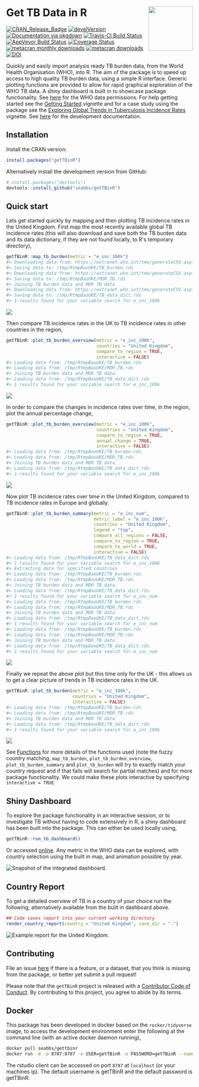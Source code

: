 
Get TB Data in R <img src="man/figure/logo.png" align="right" alt="" width="120" />
===================================================================================

[![CRAN\_Release\_Badge](http://www.r-pkg.org/badges/version-ago/getTBinR)](https://CRAN.R-project.org/package=getTBinR) [![develVersion](https://img.shields.io/badge/devel%20version-0.5.7-blue.svg?style=flat)](https://github.com/getTBinR) [![Documentation via pkgdown](https://img.shields.io/badge/Documentation-click%20here!-lightgrey.svg?style=flat)](https://www.samabbott.co.uk/getTBinR/) [![Travis-CI Build Status](https://travis-ci.org/seabbs/getTBinR.svg?branch=master)](https://travis-ci.org/seabbs/getTBinR) [![AppVeyor Build Status](https://ci.appveyor.com/api/projects/status/github/seabbs/getTBinR?branch=master&svg=true)](https://ci.appveyor.com/project/seabbs/getTBinR) [![Coverage Status](https://img.shields.io/codecov/c/github/seabbs/getTBinR/master.svg)](https://codecov.io/github/seabbs/getTBinR?branch=master) [![metacran monthly downloads](http://cranlogs.r-pkg.org/badges/getTBinR)](https://cran.r-project.org/package=getTBinR) [![metacran downloads](http://cranlogs.r-pkg.org/badges/grand-total/getTBinR?color=ff69b4)](https://cran.r-project.org/package=getTBinR) [![DOI](https://zenodo.org/badge/112591837.svg)](https://zenodo.org/badge/latestdoi/112591837)

Quickly and easily import analysis ready TB burden data, from the World Health Organisation (WHO), into R. The aim of the package is to speed up access to high quality TB burden data, using a simple R interface. Generic plotting functions are provided to allow for rapid graphical exploration of the WHO TB data. A shiny dashboard is built in to showcase package functionality. See [here](http://www.who.int/about/copyright/en/) for the WHO data permissions. For help getting started see the [Getting Started](https://www.samabbott.co.uk/getTBinR/articles/intro.html) vignette and for a case study using the package see the [Exploring Global Trends in Tuberculosis Incidence Rates](https://www.samabbott.co.uk/getTBinR/articles/case_study_global_trends.html) vignette. See [here](https://www.samabbott.co.uk/getTBinR/dev) for the development documentation.

Installation
------------

Install the CRAN version:

``` r
install.packages("getTBinR")
```

Alternatively install the development version from GitHub:

``` r
# install.packages("devtools")
devtools::install_github("seabbs/getTBinR")
```

Quick start
-----------

Lets get started quickly by mapping and then plotting TB incidence rates in the United Kingdom. First map the most recently available global TB incidence rates (this will also download and save both the TB burden data and its data dictionary, if they are not found locally, to R's temporary directory),

``` r
getTBinR::map_tb_burden(metric = "e_inc_100k")
#> Downloading data from: https://extranet.who.int/tme/generateCSV.asp?ds=estimates
#> Saving data to: /tmp/RtmpBaoUKE/TB_burden.rds
#> Downloading data from: https://extranet.who.int/tme/generateCSV.asp?ds=mdr_rr_estimates
#> Saving data to: /tmp/RtmpBaoUKE/MDR_TB.rds
#> Joining TB burden data and MDR TB data.
#> Downloading data from: https://extranet.who.int/tme/generateCSV.asp?ds=dictionary
#> Saving data to: /tmp/RtmpBaoUKE/TB_data_dict.rds
#> 1 results found for your variable search for e_inc_100k
```

![](man/figure/map-tb-incidence-eur-1.png)

Then compare TB incidence rates in the UK to TB incidence rates in other countries in the region,

``` r
getTBinR::plot_tb_burden_overview(metric = "e_inc_100k",
                                  countries = "United Kingdom",
                                  compare_to_region = TRUE,
                                  interactive = FALSE)
#> Loading data from: /tmp/RtmpBaoUKE/TB_burden.rds
#> Loading data from: /tmp/RtmpBaoUKE/MDR_TB.rds
#> Joining TB burden data and MDR TB data.
#> Loading data from: /tmp/RtmpBaoUKE/TB_data_dict.rds
#> 1 results found for your variable search for e_inc_100k
```

![](man/figure/plot-tb-incidence-eur-1.png)

In order to compare the changes in incidence rates over time, in the region, plot the annual percentage change,

``` r
getTBinR::plot_tb_burden_overview(metric = "e_inc_100k",
                                  countries = "United Kingdom",
                                  compare_to_region = TRUE,
                                  annual_change = TRUE,
                                  interactive = FALSE)
#> Loading data from: /tmp/RtmpBaoUKE/TB_burden.rds
#> Loading data from: /tmp/RtmpBaoUKE/MDR_TB.rds
#> Joining TB burden data and MDR TB data.
#> Loading data from: /tmp/RtmpBaoUKE/TB_data_dict.rds
#> 1 results found for your variable search for e_inc_100k
```

![](man/figure/plot-tb-incidence-eur-per-1.png)

Now plot TB incidence rates over time in the United Kingdom, compared to TB incidence rates in Europe and globally.

``` r
getTBinR::plot_tb_burden_summary(metric = "e_inc_num",
                                 metric_label = "e_inc_100k",
                                 countries = "United Kingdom",
                                 legend = "top",
                                 compare_all_regions = FALSE,
                                 compare_to_region = TRUE,
                                 compare_to_world = TRUE,
                                 interactive = FALSE)
#> Loading data from: /tmp/RtmpBaoUKE/TB_data_dict.rds
#> 1 results found for your variable search for e_inc_100k
#> Extracting data for specified countries
#> Loading data from: /tmp/RtmpBaoUKE/TB_burden.rds
#> Loading data from: /tmp/RtmpBaoUKE/MDR_TB.rds
#> Joining TB burden data and MDR TB data.
#> Loading data from: /tmp/RtmpBaoUKE/TB_data_dict.rds
#> 1 results found for your variable search for e_inc_num
#> Loading data from: /tmp/RtmpBaoUKE/TB_burden.rds
#> Loading data from: /tmp/RtmpBaoUKE/MDR_TB.rds
#> Joining TB burden data and MDR TB data.
#> Loading data from: /tmp/RtmpBaoUKE/TB_data_dict.rds
#> 1 results found for your variable search for e_inc_num
#> Loading data from: /tmp/RtmpBaoUKE/TB_burden.rds
#> Loading data from: /tmp/RtmpBaoUKE/MDR_TB.rds
#> Joining TB burden data and MDR TB data.
#> Loading data from: /tmp/RtmpBaoUKE/TB_data_dict.rds
#> 1 results found for your variable search for e_inc_num
```

![](man/figure/plot-tb-incidence-uk-compare-1.png)

Finally we repeat the above plot but this time only for the UK - this allows us to get a clear picture of trends in TB incidence rates in the UK.

``` r
getTBinR::plot_tb_burden(metric = "e_inc_100k",
                         countries = "United Kingdom",
                         interactive = FALSE)
#> Loading data from: /tmp/RtmpBaoUKE/TB_burden.rds
#> Loading data from: /tmp/RtmpBaoUKE/MDR_TB.rds
#> Joining TB burden data and MDR TB data.
#> Loading data from: /tmp/RtmpBaoUKE/TB_data_dict.rds
#> 1 results found for your variable search for e_inc_100k
```

![](man/figure/plot-tb-incidence-uk-1.png)

See [Functions](https://www.samabbott.co.uk/getTBinR/reference/index.html) for more details of the functions used (note the fuzzy country matching, `map_tb_burden`, `plot_tb_burden_overview`, `plot_tb_burden_summary` and `plot_tb_burden` will try to exactly match your country request and if that fails will search for partial matches) and for more package functionality. We could make these plots interactive by specifying `interactive = TRUE`

Shiny Dashboard
---------------

To explore the package functionality in an interactive session, or to investigate TB without having to code extensively in R, a shiny dashboard has been built into the package. This can either be used locally using,

``` r
getTBinR::run_tb_dashboard()
```

Or accessed [online](http://www.seabbs.co.uk/shiny/ExploreGlobalTB). Any metric in the WHO data can be explored, with country selection using the built in map, and animation possible by year.

![Snapshot of the integrated dashboard.](man/img/ExploreGlobalTB.png)

Country Report
--------------

To get a detailed overview of TB in a country of your choice run the following, alternatively available from the built in dashboard above.

``` r
## Code saves report into your current working directory
render_country_report(country = "United Kingdom", save_dir = ".")
```

![Example report for the United Kingdom.](man/img/ExampleCountryReport.png)

Contributing
------------

File an issue [here](https://github.com/seabbs/getTBinR/issues) if there is a feature, or a dataset, that you think is missing from the package, or better yet submit a pull request!

Please note that the `getTBinR` project is released with a [Contributor Code of Conduct](.github/CODE_OF_CONDUCT.md). By contributing to this project, you agree to abide by its terms.

Docker
------

This package has been developed in docker based on the `rocker/tidyverse` image, to access the development environment enter the following at the command line (with an active docker daemon running),

``` bash
docker pull seabbs/gettbinr
docker run -d -p 8787:8787 -e USER=getTBinR -e PASSWORD=getTBinR --name getTBinR seabbs/gettbinr
```

The rstudio client can be accessed on port `8787` at `localhost` (or your machines ip). The default username is getTBinR and the default password is getTBinR.
